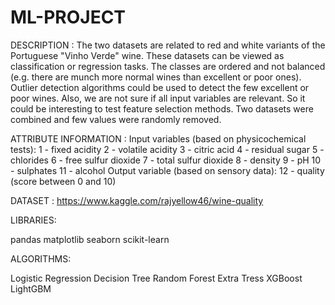 # ML-PROJECT
DESCRIPTION :
The two datasets are related to red and white variants of the Portuguese "Vinho Verde" wine. These datasets can be viewed as classification or regression tasks. The classes are ordered and not balanced (e.g. there are munch more normal wines than excellent or poor ones). Outlier detection algorithms could be used to detect the few excellent or poor wines. Also, we are not sure if all input variables are relevant. So it could be interesting to test feature selection methods. Two datasets were combined and few values were randomly removed.

ATTRIBUTE INFORMATION : Input variables (based on physicochemical tests):
1 - fixed acidity
2 - volatile acidity
3 - citric acid
4 - residual sugar
5 - chlorides
6 - free sulfur dioxide
7 - total sulfur dioxide
8 - density
9 - pH
10 - sulphates
11 - alcohol
Output variable (based on sensory data):
12 - quality (score between 0 and 10)

DATASET :  https://www.kaggle.com/rajyellow46/wine-quality

LIBRARIES:

pandas
matplotlib
seaborn
scikit-learn


ALGORITHMS:

Logistic Regression
Decision Tree
Random Forest
Extra Tress
XGBoost
LightGBM
